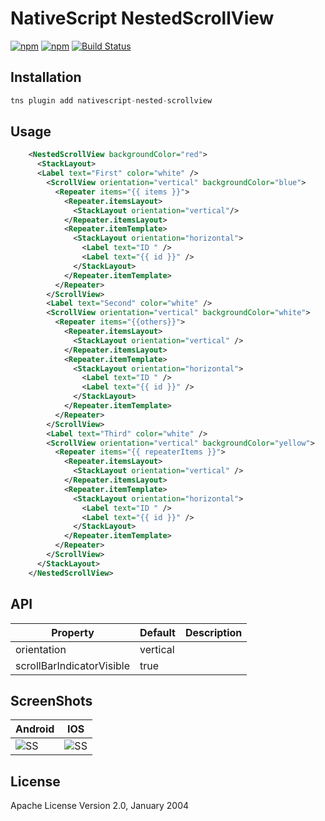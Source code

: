 # NativeScript NestedScrollView

[![npm](https://img.shields.io/npm/v/nativescript-nested-scrollview.svg)](https://www.npmjs.com/package/nativescript-nested-scrollview)
[![npm](https://img.shields.io/npm/dt/nativescript-nested-scrollview.svg?label=npm%20downloads)](https://www.npmjs.com/package/nativescript-nested-scrollview)
[![Build Status](https://travis-ci.org/triniwiz/nativescript-nested-scrollview.svg?branch=master)](https://travis-ci.org/triniwiz/nativescript-nested-scrollview)

## Installation


```javascript
tns plugin add nativescript-nested-scrollview
```

## Usage

```xml
    <NestedScrollView backgroundColor="red">
      <StackLayout>
      <Label text="First" color="white" />
        <ScrollView orientation="vertical" backgroundColor="blue">
          <Repeater items="{{ items }}">
            <Repeater.itemsLayout>
              <StackLayout orientation="vertical"/>
            </Repeater.itemsLayout>
            <Repeater.itemTemplate>
              <StackLayout orientation="horizontal">
                <Label text="ID " />
                <Label text="{{ id }}" />
              </StackLayout>
            </Repeater.itemTemplate>
          </Repeater>
        </ScrollView>
        <Label text="Second" color="white" />
        <ScrollView orientation="vertical" backgroundColor="white">
          <Repeater items="{{others}}">
            <Repeater.itemsLayout>
              <StackLayout orientation="vertical" />
            </Repeater.itemsLayout>
            <Repeater.itemTemplate>
              <StackLayout orientation="horizontal">
                <Label text="ID " />
                <Label text="{{ id }}" />
              </StackLayout>
            </Repeater.itemTemplate>
          </Repeater>
        </ScrollView>
        <Label text="Third" color="white" />
        <ScrollView orientation="vertical" backgroundColor="yellow">
          <Repeater items="{{ repeaterItems }}">
            <Repeater.itemsLayout>
              <StackLayout orientation="vertical" />
            </Repeater.itemsLayout>
            <Repeater.itemTemplate>
              <StackLayout orientation="horizontal">
                <Label text="ID " />
                <Label text="{{ id }}" />
              </StackLayout>
            </Repeater.itemTemplate>
          </Repeater>
        </ScrollView>
      </StackLayout>
    </NestedScrollView>
```

## API

| Property | Default | Description |
| --- | --- | --- |
| orientation | vertical |  |
| scrollBarIndicatorVisible | true |  |

## ScreenShots

Android | IOS
--------|---------
![SS](https://i.imgur.com/Df2tHZm.gif) | ![SS](https://i.imgur.com/9VkhhvU.gif)

## License

Apache License Version 2.0, January 2004
